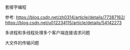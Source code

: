 套接字编程

参考: https://blog.csdn.net/zh0314/article/details/77387162/
	 https://blog.csdn.net/u012234115/article/details/54142273

多进程和多线程处理多个客户端连接请求问题

大文件的传输问题


	 